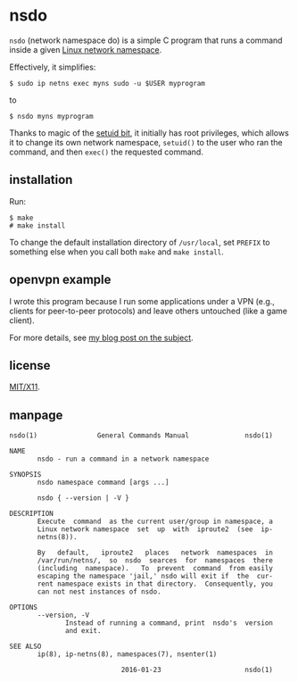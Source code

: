 nsdo
====

`nsdo` (network namespace do) is a simple C program that runs a command
inside a given [Linux network namespace][1].

Effectively, it simplifies:

    $ sudo ip netns exec myns sudo -u $USER myprogram

to

    $ nsdo myns myprogram

Thanks to magic of the [setuid bit][2], it initially has root
privileges, which allows it to change its own network namespace,
`setuid()` to the user who ran the command, and then `exec()` the
requested command.

installation
------------

Run:

    $ make
    # make install

To change the default installation directory of `/usr/local`, set
`PREFIX` to something else when you call both `make` and `make install`.

openvpn example
---------------

I wrote this program because I run some applications under a VPN (e.g.,
clients for peer-to-peer protocols) and leave others untouched (like a
game client).

For more details, see [my blog post on the subject][4].

license
-------
[MIT/X11][3].

[1]: https://lwn.net/Articles/580893/
[2]: https://en.wikipedia.org/wiki/Setuid
[3]: https://github.com/ausbin/nsdo/blob/master/LICENSE
[4]: https://austinjadams.com/blog/running-select-applications-through-openvpn/

manpage
-------

    nsdo(1)               General Commands Manual              nsdo(1)
    
    NAME
           nsdo - run a command in a network namespace
    
    SYNOPSIS
           nsdo namespace command [args ...]
    
           nsdo { --version | -V }
    
    DESCRIPTION
           Execute  command  as the current user/group in namespace, a
           Linux network namespace  set  up  with  iproute2  (see  ip-
           netns(8)).
    
           By   default,   iproute2   places   network  namespaces  in
           /var/run/netns/,  so  nsdo  searces  for  namespaces  there
           (including  namespace).   To  prevent  command  from easily
           escaping the namespace 'jail,' nsdo will exit if  the  cur‐
           rent namespace exists in that directory.  Consequently, you
           can not nest instances of nsdo.
    
    OPTIONS
           --version, -V
                  Instead of running a command, print  nsdo's  version
                  and exit.
    
    SEE ALSO
           ip(8), ip-netns(8), namespaces(7), nsenter(1)
    
                                2016-01-23                     nsdo(1)
